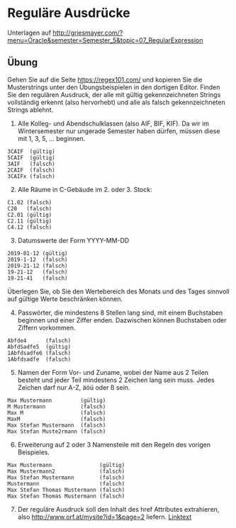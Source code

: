 # Reguläre Ausdrücke

Unterlagen auf http://griesmayer.com/?menu=Oracle&semester=Semester_5&topic=07_RegularExpression

## Übung
Gehen Sie auf die Seite https://regex101.com/ und kopieren Sie die Musterstrings unter den Übungsbeispielen
in den dortigen Editor. Finden Sie den regulären Ausdruck, der alle mit gültig gekennzeichneten Strings 
vollständig erkennt (also hervorhebt) und alle als falsch gekennzeichneten Strings ablehnt.

1. Alle Kolleg- und Abendschulklassen (also AIF, BIF, KIF). Da wir im Wintersemester nur ungerade Semester
haben dürfen, müssen diese mit 1, 3, 5, ... beginnen.
```
3CAIF  (gültig)
5CAIF  (gültig)
3AIF   (falsch)
2CAIF  (falsch)
3CAIFx (falsch)
```

2. Alle Räume in C-Gebäude im 2. oder 3. Stock:
```
C1.02 (falsch)
C20   (falsch)
C2.01 (gültig)
C2.11 (gültig)
C4.12 (falsch)
```

3. Datumswerte der Form YYYY-MM-DD
```
2019-01-12 (gültig)
2019-1-12  (falsch)
2019-21-12 (falsch)
19-21-12   (falsch)
19-21-41   (falsch)
```

Überlegen Sie, ob Sie den Wertebereich des Monats und des Tages sinnvoll auf gültige Werte beschränken können.

4. Passwörter, die mindestens 8 Stellen lang sind, mit einem Buchstaben beginnen und einer Ziffer enden. Dazwischen können Buchstaben oder Ziffern vorkommen.
```
Abfde4      (falsch)
AbfdSadfe5  (gültig)
1Abfdsadfe6 (falsch)
1Abfdsadfe  (falsch)
```

5. Namen der Form Vor- und Zuname, wobei der Name aus 2 Teilen besteht und jeder Teil mindestens 2 Zeichen lang sein muss. Jedes Zeichen darf nur A-Z, äöü oder ß sein.
```
Max Mustermann         (gültig)
M Mustermann           (falsch)
Max M                  (falsch)
MaxM                   (falsch)
Max Stefan Mustermann  (falsch)
Max Stefan Muste2rmann (falsch)
```

6. Erweiterung auf 2 oder 3 Namensteile mit den Regeln des vorigen Beispieles.
```
Max Mustermann               (gültig)
Max Mustermann2              (falsch)
Max Stefan Mustermann        (falsch)
Mustermann                   (falsch)
Max Stefan Thomas Mustermann (falsch)
Max Stefan Thomas Mustermann (falsch)
```

7. Der reguläre Ausdruck soll den Inhalt des href Attributes extrahieren, also http://www.orf.at/mysite?id=1&page=2 liefern.
<a href="http://www.orf.at/mysite?id=1&page=2">Linktext</a>

